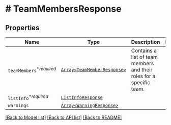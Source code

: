# # TeamMembersResponse



## Properties

Name | Type | Description | Notes
------------ | ------------- | ------------- | -------------
| `teamMembers`<sup>*_required_</sup> | [```Array<TeamMemberResponse>```](TeamMemberResponse.md) |  Contains a list of team members and their roles for a specific team.  |  |
| `listInfo`<sup>*_required_</sup> | [```ListInfoResponse```](ListInfoResponse.md) |    |  |
| `warnings` | [```Array<WarningResponse>```](WarningResponse.md) |    |  |

[[Back to Model list]](../../README.md#models) [[Back to API list]](../../README.md#endpoints) [[Back to README]](../../README.md)
